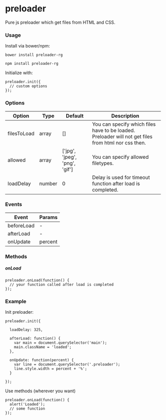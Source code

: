 # preloader
Pure js preloader which get files from HTML and CSS.

### Usage
Install via bower/npm:
````
bower install preloader-rg

npm install preloader-rg
````

Initialize with:
````
preloader.init({
  // custom options
});
````

### Options
Option | Type | Default | Description
------ | ---- | ------- | ----
filesToLoad | array | [] | You can specify which files have to be loaded. Preloader will not get files from html nor css then.
allowed | array | ['jpg', 'jpeg', 'png', 'gif'] | You can specify allowed filetypes.
loadDelay | number | 0 | Delay is used for timeout function after load is completed.


### Events
Event | Params
------ | ---- 
beforeLoad | -
afterLoad | -
onUpdate | percent


### Methods
##### onLoad
````
preloader.onLoad(function() {
  // your function called after load is completed
});
````


### Example
Init preloader:
````
preloader.init({

  loadDelay: 325,

  afterLoad: function() {
    var main = document.querySelector('main');
    main.className = 'loaded';
  },

  onUpdate: function(percent) {
    var line = document.querySelector('.preloader');
    line.style.width = percent + '%';
  }

});
````

Use methods (wherever you want)
````
preloader.onLoad(function() {
  alert('Loaded');
  // some function
});
````
